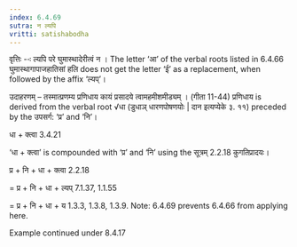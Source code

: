 ```yaml
---
index: 6.4.69
sutra: न ल्यपि
vritti: satishabodha
---
```






वृत्तिः --ः ल्यपि परे घुमास्थादेरीत्वं न । The letter ‘आ’ of the verbal roots listed in 6.4.66 घुमास्थागापाजहातिसां हलि does not get the letter ‘ई’ as a replacement, when followed by the affix ‘ल्यप्’।


उदाहरणम् – तस्मात्प्रणम्य प्रणिधाय कायं प्रसादये त्वामहमीशमीड्यम्‌ । (गीता 11-44) प्रणिधाय is derived from the verbal root √धा (डुधाञ् धारणपोषणयोः | दान इत्यप्येके ३. ११) preceded by the उपसर्ग: ‘प्र’ and ‘नि’।


धा + क्त्वा 3.4.21

‘धा + क्त्वा’ is compounded with ‘प्र’ and ‘नि’ using the सूत्रम् 2.2.18 कुगतिप्रादयः।

प्र + नि + धा + क्त्वा 2.2.18

= प्र + नि + धा + ल्यप् 7.1.37, 1.1.55

= प्र + नि + धा + य 1.3.3, 1.3.8, 1.3.9. Note: 6.4.69 prevents 6.4.66 from applying here.


Example continued under 8.4.17

